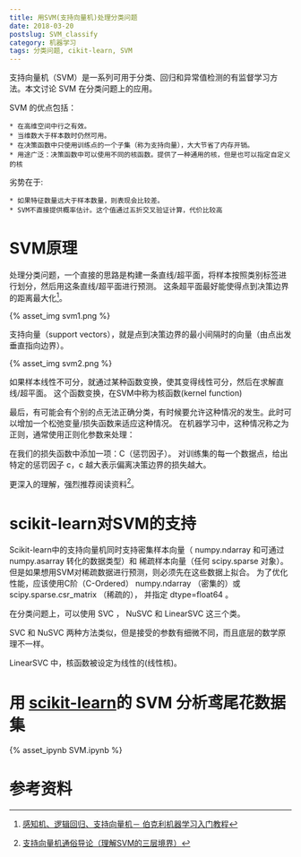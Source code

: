 ```yaml
---
title: 用SVM(支持向量机)处理分类问题
date: 2018-03-20
postslug: SVM_classify
category: 机器学习
tags: 分类问题, cikit-learn, SVM
---
```


支持向量机（SVM）是一系列可用于分类、回归和异常值检测的有监督学习方法。本文讨论 SVM 在分类问题上的应用。

<!--more-->

SVM 的优点包括：

    * 在高维空间中行之有效。
    * 当维数大于样本数时仍然可用。
    * 在决策函数中只使用训练点的一个子集（称为支持向量），大大节省了内存开销。
    * 用途广泛：决策函数中可以使用不同的核函数。提供了一种通用的核，但是也可以指定自定义的核

劣势在于:

    * 如果特征数量远大于样本数量，则表现会比较差。
    * SVM不直接提供概率估计。这个值通过五折交叉验证计算，代价比较高


# SVM原理

处理分类问题，一个直接的思路是构建一条直线/超平面，将样本按照类别标签进行划分，然后用这条直线/超平面进行预测。
这条超平面最好能使得点到决策边界的距离最大化[^1]。

{% asset_img svm1.png %}

支持向量（support vectors），就是点到决策边界的最小间隔时的向量（由点出发垂直指向边界）。

{% asset_img svm2.png %}

如果样本线性不可分，就通过某种函数变换，使其变得线性可分，然后在求解直线/超平面。
这个函数变换，在SVM中称为核函数(kernel function)


最后，有可能会有个别的点无法正确分类，有时候要允许这种情况的发生。此时可以增加一个松弛变量/损失函数来适应这种情况。
在机器学习中，这种情况称之为正则，通常使用正则化参数来处理：

在我们的损失函数中添加一项：C（惩罚因子）。
对训练集的每一个数据点，给出特定的惩罚因子 c，c 越大表示偏离决策边界的损失越大。

更深入的理解，强烈推荐阅读资料[^2]。

# scikit-learn对SVM的支持

Scikit-learn中的支持向量机同时支持密集样本向量（ numpy.ndarray 和可通过 numpy.asarray 转化的数据类型）和
稀疏样本向量（任何 scipy.sparse 对象）。但是如果想用SVM对稀疏数据进行预测，则必须先在这些数据上拟合。
为了优化性能，应该使用C阶（C-Ordered） numpy.ndarray （密集的）或 scipy.sparse.csr_matrix （稀疏的），
并指定 dtype=float64 。


在分类问题上，可以使用 SVC ， NuSVC 和 LinearSVC 这三个类。

SVC 和 NuSVC 两种方法类似，但是接受的参数有细微不同，而且底层的数学原理不一样。

LinearSVC 中，核函数被设定为线性的(线性核)。


# 用 [scikit-learn](/tags.html#scikit-learn)的 SVM 分析鸢尾花数据集

{% asset_ipynb SVM.ipynb %}


# 参考资料

[^1]: [感知机、逻辑回归、支持向量机－ 伯克利机器学习入门教程](http://blog.chingzhu.com/?p=1004)
[^2]: [支持向量机通俗导论（理解SVM的三层境界）](http://blog.csdn.net/v_july_v/article/details/7624837)
